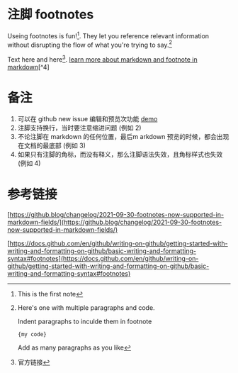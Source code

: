 # 注脚 footnotes

Useing footnotes is fun![^1]. They let you reference relevant information without disrupting the flow of what you're trying to say.[^2]

[^1]: This is the first note
[^2]: Here's one with multiple paragraphs and code.
    
    Indent paragraphs to inculde them in footnote

    `{my code}`

    Add as many paragraphs as you like

Text here and here[^3]. [learn more about markdown and footnote in markdown](https://docs.github.com/en/github/writing-on-github/getting-started-with-writing-and-formatting-on-github/basic-writing-and-formatting-syntax#footnotes)[^4]

[^3]: 官方链接


# 备注

1. 可以在 github new issue 编辑和预览次功能 [demo](https://github.com/zhangchengzheng91/personal-wiki/issues/new)
1. 注脚支持换行，当时要注意缩进问题 (例如 2)
1. 不论注脚在 markdown 的任何位置，最后m arkdown 预览的时候，都会出现在文档的最底部 (例如 3)
1. 如果只有注脚的角标，而没有释义，那么注脚语法失效，且角标样式也失效 (例如 4)

# 参考链接

[https://github.blog/changelog/2021-09-30-footnotes-now-supported-in-markdown-fields/](https://github.blog/changelog/2021-09-30-footnotes-now-supported-in-markdown-fields/)

[https://docs.github.com/en/github/writing-on-github/getting-started-with-writing-and-formatting-on-github/basic-writing-and-formatting-syntax#footnotes](https://docs.github.com/en/github/writing-on-github/getting-started-with-writing-and-formatting-on-github/basic-writing-and-formatting-syntax#footnotes)
